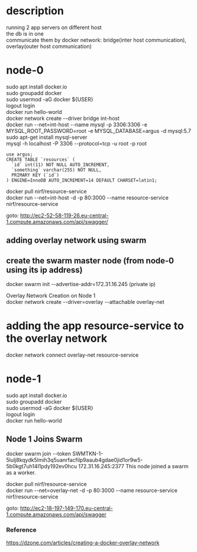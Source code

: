 # description
running 2 app servers on different host  <br/>
the db is in one  <br/>
communicate them by docker network: bridge(inter host communication), overlay(outer host communication) <br/>

# node-0
sudo apt install docker.io <br/>
sudo groupadd docker<br/>
sudo usermod -aG docker ${USER}<br/>
logout login<br/>
docker run hello-world<br/>
docker network create --driver bridge int-host<br/>
docker run --net=int-host --name mysql -p 3306:3306 -e MYSQL_ROOT_PASSWORD=root -e MYSQL_DATABASE=argus -d mysql:5.7<br/>
sudo apt-get install mysql-server<br/>
mysql -h localhost -P 3306 --protocol=tcp -u root -p root<br/>
```
use argus;
CREATE TABLE `resources` (
  `id` int(11) NOT NULL AUTO_INCREMENT,
  `something` varchar(255) NOT NULL,
  PRIMARY KEY (`id`)
) ENGINE=InnoDB AUTO_INCREMENT=14 DEFAULT CHARSET=latin1;
```
docker pull nirf/resource-service <br/>
docker run --net=int-host -d -p 80:3000 --name resource-service nirf/resource-service<br/>

goto: http://ec2-52-58-119-26.eu-central-1.compute.amazonaws.com/api/swagger/<br/>

## adding overlay network using swarm
## create the swarm master node (from node-0 using its ip address)
docker swarm init --advertise-addr=172.31.16.245 (private ip) </br>

Overlay Network Creation on Node 1 <br/>
docker network create --driver=overlay --attachable overlay-net<br/>

# adding the app resource-service to the overlay network
docker network connect overlay-net resource-service


# node-1
sudo apt install docker.io <br/>
sudo groupadd docker<br/>
sudo usermod -aG docker ${USER}<br/>
logout login<br/>
docker run hello-world<br/>
## Node 1 Joins Swarm
docker swarm join --token SWMTKN-1-5lulj8kqydk5lmih3q5uanrfacfilp9aaub4gdae0jid1or9w5-5b0kgt7uh14l1pdy192ev0hcu 172.31.16.245:2377
This node joined a swarm as a worker.

docker pull nirf/resource-service <br/>
docker run --net=overlay-net -d -p 80:3000 --name resource-service nirf/resource-service<br/>

goto: http://ec2-18-197-149-170.eu-central-1.compute.amazonaws.com/api/swagger <br/>

### Reference
https://dzone.com/articles/creating-a-docker-overlay-network
